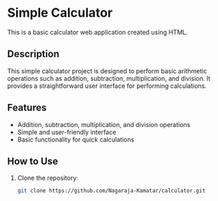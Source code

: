# Simple Calculator

This is a basic calculator web application created using HTML.

## Description

This simple calculator project is designed to perform basic arithmetic operations such as addition, subtraction, multiplication, and division. It provides a straightforward user interface for performing calculations.

## Features

- Addition, subtraction, multiplication, and division operations
- Simple and user-friendly interface
- Basic functionality for quick calculations

## How to Use

1. Clone the repository:

   ```bash
   git clone https://github.com/Nagaraja-Kamatar/calculator.git
